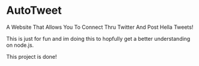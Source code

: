# AutoTweet
A Website That Allows You To Connect Thru Twitter And Post Hella Tweets!

This is just for fun and im doing this to hopfully get a better understanding on node.js.

This project is done!
